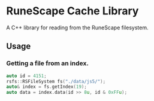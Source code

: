 # RuneScape Cache Library
A C++ library for reading from the RuneScape filesystem.

## Usage
### Getting a file from an index.
```c++
auto id = 4151;
rsfs::RSFileSystem fs("./data/js5/");
auto& index = fs.getIndex(19);
auto data = index.data(id >> 8u, id & 0xFFu);
```